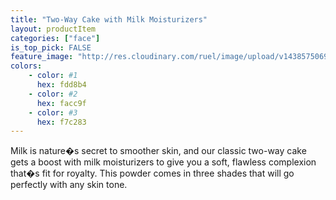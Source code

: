 ```yaml
---
title: "Two-Way Cake with Milk Moisturizers"
layout: productItem
categories: ["face"]
is_top_pick: FALSE
feature_image: "http://res.cloudinary.com/ruel/image/upload/v1438575069/fashion21/picture-8.jpg"
colors:
    - color: #1
      hex: fdd8b4
    - color: #2
      hex: facc9f
    - color: #3
      hex: f7c283
---
```

Milk is nature�s secret to smoother skin, and our classic two-way cake gets a boost with milk moisturizers to give you a soft, flawless complexion that�s fit for royalty. This powder comes in three shades that will go perfectly with any skin tone.